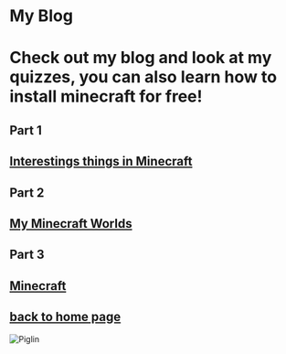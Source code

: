 # My Blog
# Check out my blog and look at my quizzes, you can also learn how to install minecraft for free!


## Part 1
## [Interestings things in Minecraft](https://henrypersonalweb.github.io/blog/interestingstuffmc/)
## Part 2
## [My Minecraft Worlds](https://henrypersonalweb.github.io/blog/mymcworlds/)
## Part 3
## [Minecraft](https://henrypersonalweb.github.io/blog/minecraft)
## [back to home page](https://henrypersonalweb.github.io/home)
![Piglin](https://henrypersonalweb.github.io/pictures/piglin.gif)



